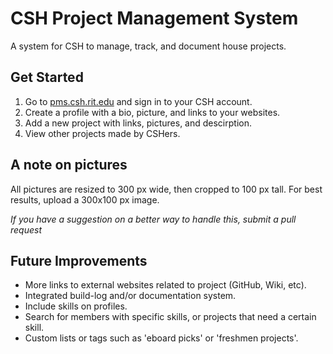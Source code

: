 # CSH Project Management System

A system for CSH to manage, track, and document house projects.

## Get Started
1. Go to [pms.csh.rit.edu](https://pms.csh.rit.edu/) and sign in to your CSH account.
2. Create a profile with a bio, picture, and links to your websites.
3. Add a new project with links, pictures, and descirption.
4. View other projects made by CSHers.

## A note on pictures
All pictures are resized to 300 px wide, then cropped to 100 px tall. For best results, upload a 300x100 px image.

*If you have a suggestion on a better way to handle this, submit a pull request*

## Future Improvements
* More links to external websites related to project (GitHub, Wiki, etc).
* Integrated build-log and/or documentation system.
* Include skills on profiles.
* Search for members with specific skills, or projects that need a certain skill.
* Custom lists or tags such as 'eboard picks' or 'freshmen projects'.